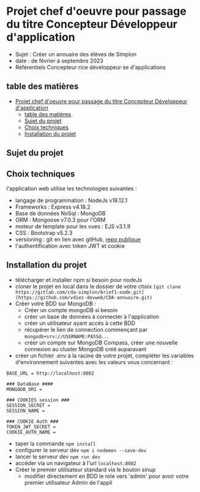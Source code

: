 # Projet chef d'oeuvre pour passage du titre Concepteur Développeur d'application

- Sujet : Créer un annuaire des élèves de Simplon
- date : de février à septembre 2023
- Référentiels  Concepteur⋅rice développeur⋅se d'applications

## table des matières

- [Projet chef d'oeuvre pour passage du titre Concepteur Développeur d'application](#projet-chef-doeuvre-pour-passage-du-titre-concepteur-développeur-dapplication)
  - [table des matières](#table-des-matières)
  - [Sujet du projet](#sujet-du-projet)
  - [Choix techniques](#choix-techniques)
  - [Installation du projet](#installation-du-projet)

## Sujet du projet

## Choix techniques

l'application web utilise les technologies suivantes :

- langage de programmation : NodeJs v18.12.1
- Frameworks : Express v4.18.2
- Base de données NoSql : MongoDB
- ORM : Mongoose v7.0.3 pour l'ORM
- moteur de template pour les vues : EJS v3.1.9
- CSS : Bootstrap v5.2.3
- versioning : git en lien avec gitHub, [repo publique](https://github.com/vdiez-devweb/CDA-annuaire.git)
- l'authentification avec token JWT et cookie

## Installation du projet

- télécharger et installer npm si besoin pour nodeJs
- cloner le projet en local dans le dossier de votre choix `[git clone https://gitlab.com/cda-simplon/brief1-node.git](https://github.com/vdiez-devweb/CDA-annuaire.git)`
- Créer votre BDD sur MongoDB :
  - Créer un compte mongoDB si besoin
  - créer un base de données à connecter à l'application
  - créer un utilisateur ayant accès à cette BDD
  - récupérer le lien de connection commençant par `mongodb+srv://USERNAME:PASS@...`
  - créer un compte sur MongoDB Compass, créer une nouvelle connexion au cluster MongoDB créé auparavant
- créer un fichier .env à la racine de votre projet, compléter les variables d'environnement suivantes avec les valeurs vous concernant :
  
```text
BASE_URL = http://localhost:8082

### DataBase ####
MONGODB_URI = 

### COOKIES session ###
SESSION_SECRET = 
SESSION_NAME =

### COOKIE Auth ###
TOKEN_JWT_SECRET = 
COOKIE_AUTH_NAME =
```

- taper la commande `npm install`
- configurer le serveur dev `npm i nodemon --save-dev`
- lancer le serveur dev `npm run dev`
- accéder via un navigateur à l'url `localhost:8082`
- Créer le premier utilisateur standard via le bouton sinup
  - modifier directement en BDD le role vers 'admin' pour avoir votre premier utilisateur Admin de l'appli

<!-- TODO vérifier que la procédure est complète -->
